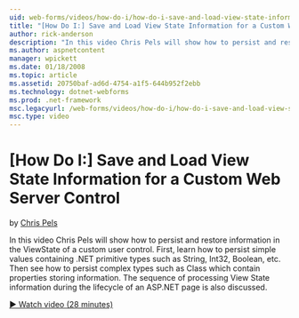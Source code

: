 ```yaml
---
uid: web-forms/videos/how-do-i/how-do-i-save-and-load-view-state-information-for-a-custom-web-server-control
title: "[How Do I:] Save and Load View State Information for a Custom Web Server Control | Microsoft Docs"
author: rick-anderson
description: "In this video Chris Pels will show how to persist and restore information in the ViewState of a custom user control. First, learn how to persist simple value..."
ms.author: aspnetcontent
manager: wpickett
ms.date: 01/18/2008
ms.topic: article
ms.assetid: 20750baf-ad6d-4754-a1f5-644b952f2ebb
ms.technology: dotnet-webforms
ms.prod: .net-framework
msc.legacyurl: /web-forms/videos/how-do-i/how-do-i-save-and-load-view-state-information-for-a-custom-web-server-control
msc.type: video
---
```

[How Do I:] Save and Load View State Information for a Custom Web Server Control
====================
by [Chris Pels](https://twitter.com/chrispels)

In this video Chris Pels will show how to persist and restore information in the ViewState of a custom user control. First, learn how to persist simple values containing .NET primitive types such as String, Int32, Boolean, etc. Then see how to persist complex types such as Class which contain properties storing information. The sequence of processing View State information during the lifecycle of an ASP.NET page is also discussed.

[&#9654; Watch video (28 minutes)](https://channel9.msdn.com/Blogs/ASP-NET-Site-Videos/how-do-i-save-and-load-view-state-information-for-a-custom-web-server-control)